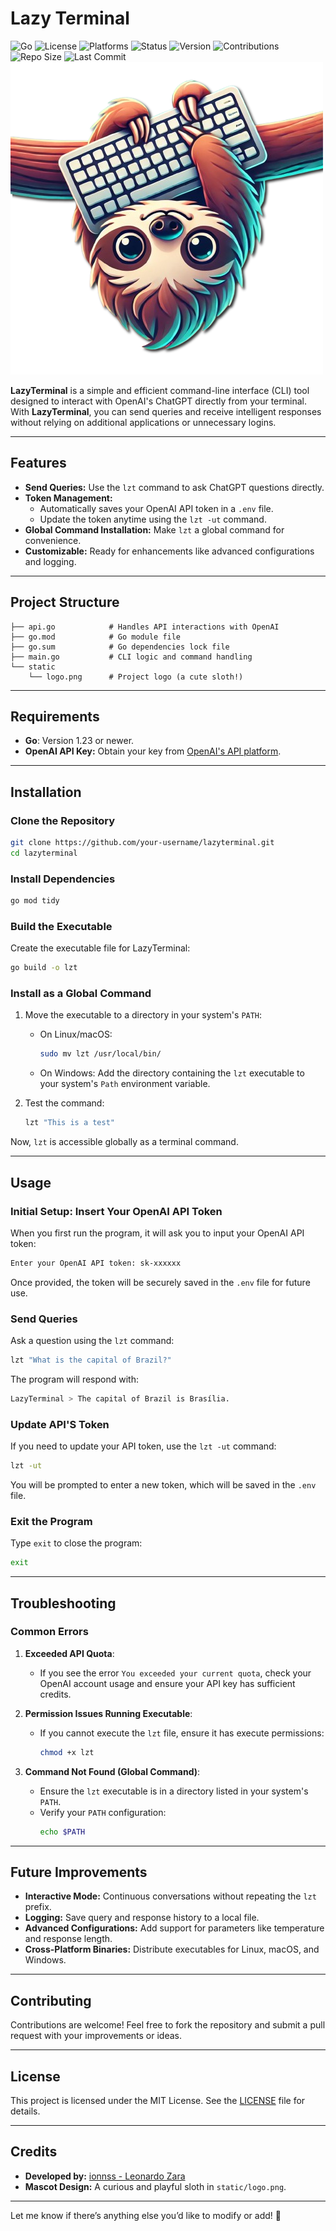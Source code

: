 # Lazy Terminal
![Go](https://img.shields.io/badge/Language-Go-blue)
![License](https://img.shields.io/badge/License-MIT-green)
![Platforms](https://img.shields.io/badge/Platforms-Linux%20%7C%20macOS%20%7C%20Windows-lightgrey)
![Status](https://img.shields.io/badge/Status-Stable-brightgreen)
![Version](https://img.shields.io/badge/Version-0.1.0-blue)
![Contributions](https://img.shields.io/badge/Contributions-Welcome-orange)
![Repo Size](https://img.shields.io/github/repo-size/ionnss/LazyTerminal)
![Last Commit](https://img.shields.io/github/last-commit/ionnss/LazyTerminal)
![LazyTerminal Logo](static/logo.png)

**LazyTerminal** is a simple and efficient command-line interface (CLI) tool designed to interact with OpenAI's ChatGPT directly from your terminal. With **LazyTerminal**, you can send queries and receive intelligent responses without relying on additional applications or unnecessary logins.

---

## Features

- **Send Queries:** Use the `lzt` command to ask ChatGPT questions directly.
- **Token Management:**
  - Automatically saves your OpenAI API token in a `.env` file.
  - Update the token anytime using the `lzt -ut` command.
- **Global Command Installation:** Make `lzt` a global command for convenience.
- **Customizable:** Ready for enhancements like advanced configurations and logging.

---

## Project Structure

```
├── api.go            # Handles API interactions with OpenAI
├── go.mod            # Go module file
├── go.sum            # Go dependencies lock file
├── main.go           # CLI logic and command handling
└── static
    └── logo.png      # Project logo (a cute sloth!)
```

---

## Requirements

- **Go**: Version 1.23 or newer.
- **OpenAI API Key:** Obtain your key from [OpenAI's API platform](https://platform.openai.com/).

---

## Installation

### **Clone the Repository**
```bash
git clone https://github.com/your-username/lazyterminal.git
cd lazyterminal
```

### **Install Dependencies**
```bash
go mod tidy
```

### **Build the Executable**
Create the executable file for LazyTerminal:
```bash
go build -o lzt
```

### **Install as a Global Command**
1. Move the executable to a directory in your system's `PATH`:
   - On Linux/macOS:
     ```bash
     sudo mv lzt /usr/local/bin/
     ```
   - On Windows:
     Add the directory containing the `lzt` executable to your system's `Path` environment variable.

2. Test the command:
   ```bash
   lzt "This is a test"
   ```

Now, `lzt` is accessible globally as a terminal command.

---

## Usage

### **Initial Setup: Insert Your OpenAI API Token**
When you first run the program, it will ask you to input your OpenAI API token:
```bash
Enter your OpenAI API token: sk-xxxxxx
```

Once provided, the token will be securely saved in the `.env` file for future use.

### **Send Queries**
Ask a question using the `lzt` command:
```bash
lzt "What is the capital of Brazil?"
```

The program will respond with:
```bash
LazyTerminal > The capital of Brazil is Brasília.
```

### **Update API'S Token**
If you need to update your API token, use the `lzt -ut` command:
```bash
lzt -ut
```
You will be prompted to enter a new token, which will be saved in the `.env` file.

### **Exit the Program**
Type `exit` to close the program:
```bash
exit
```

---

## Troubleshooting

### Common Errors

1. **Exceeded API Quota**:
   - If you see the error `You exceeded your current quota`, check your OpenAI account usage and ensure your API key has sufficient credits.

2. **Permission Issues Running Executable**:
   - If you cannot execute the `lzt` file, ensure it has execute permissions:
     ```bash
     chmod +x lzt
     ```

3. **Command Not Found (Global Command)**:
   - Ensure the `lzt` executable is in a directory listed in your system's `PATH`.
   - Verify your `PATH` configuration:
     ```bash
     echo $PATH
     ```

---

## Future Improvements

- **Interactive Mode:** Continuous conversations without repeating the `lzt` prefix.
- **Logging:** Save query and response history to a local file.
- **Advanced Configurations:** Add support for parameters like temperature and response length.
- **Cross-Platform Binaries:** Distribute executables for Linux, macOS, and Windows.

---

## Contributing

Contributions are welcome! Feel free to fork the repository and submit a pull request with your improvements or ideas.

---

## License

This project is licensed under the MIT License. See the [LICENSE](https://opensource.org/licenses/MIT) file for details.

---

## Credits

- **Developed by:** [ionnss - Leonardo Zara](https://github.com/ionnss)
- **Mascot Design:** A curious and playful sloth in `static/logo.png`.

---

Let me know if there’s anything else you’d like to modify or add! 🚀
